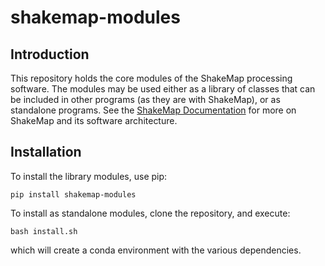 # shakemap-modules

## Introduction

This repository holds the core modules of the ShakeMap processing software. The modules may be used either as
a library of classes that can be included in other programs (as they are with ShakeMap), or as standalone 
programs. See the [ShakeMap Documentation](https://ghsc.code-pages.usgs.gov/esi/shakemap/) for more on ShakeMap
and its software architecture.

## Installation

To install the library modules, use pip:

    pip install shakemap-modules

To install as standalone modules, clone the repository, and execute:

    bash install.sh

which will create a conda environment with the various dependencies.
